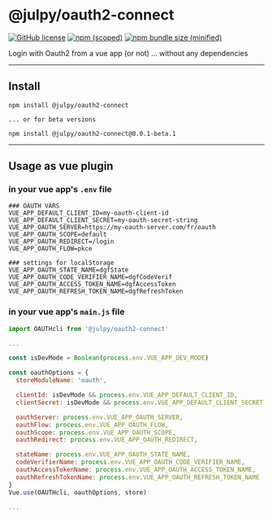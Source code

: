 
# @julpy/oauth2-connect

[![GitHub license](https://img.shields.io/github/license/co-demos/oauth2-connect)](https://github.com/co-demos/oauth2-connect/blob/master/LICENSE) [![npm (scoped)](https://img.shields.io/npm/v/@julpy/oauth2-connect.svg)](https://www.npmjs.com/package/@julpy/vue-loauth) [![npm bundle size (minified)](https://img.shields.io/bundlephobia/min/@julpy/oauth2-connect.svg)](https://www.npmjs.com/package/@julpy/oauth2-connect)

Login with Oauth2 from a vue app (or not) ... without any dependencies

---------

## Install

```terminal
npm install @julpy/oauth2-connect

... or for beta versions

npm install @julpy/oauth2-connect@0.0.1-beta.1
```

---------

## Usage as vue plugin

### in your vue app's `.env` file

```env
### OAUTH VARS
VUE_APP_DEFAULT_CLIENT_ID=my-oauth-client-id
VUE_APP_DEFAULT_CLIENT_SECRET=my-oauth-secret-string
VUE_APP_OAUTH_SERVER=https://my-oauth-server.com/fr/oauth
VUE_APP_OAUTH_SCOPE=default
VUE_APP_OAUTH_REDIRECT=/login
VUE_APP_OAUTH_FLOW=pkce

### settings for localStorage
VUE_APP_OAUTH_STATE_NAME=dgfState
VUE_APP_OAUTH_CODE_VERIFIER_NAME=dgfCodeVerif
VUE_APP_OAUTH_ACCESS_TOKEN_NAME=dgfAccessToken
VUE_APP_OAUTH_REFRESH_TOKEN_NAME=dgfRefreshToken

```

### in your vue app's `main.js` file

```js
import OAUTHcli from '@julpy/oauth2-connect'

...

const isDevMode = Boolean(process.env.VUE_APP_DEV_MODE)

const oauthOptions = {
  storeModuleName: 'oauth',

  clientId: isDevMode && process.env.VUE_APP_DEFAULT_CLIENT_ID,
  clientSecret: isDevMode && process.env.VUE_APP_DEFAULT_CLIENT_SECRET,

  oauthServer: process.env.VUE_APP_OAUTH_SERVER,
  oauthFlow: process.env.VUE_APP_OAUTH_FLOW,
  oauthScope: process.env.VUE_APP_OAUTH_SCOPE,
  oauthRedirect: process.env.VUE_APP_OAUTH_REDIRECT,

  stateName: process.env.VUE_APP_OAUTH_STATE_NAME,
  codeVerifierName: process.env.VUE_APP_OAUTH_CODE_VERIFIER_NAME,
  oauthAccessTokenName: process.env.VUE_APP_OAUTH_ACCESS_TOKEN_NAME,
  oauthRefreshTokenName: process.env.VUE_APP_OAUTH_REFRESH_TOKEN_NAME
}
Vue.use(OAUTHcli, oauthOptions, store)

...

```

